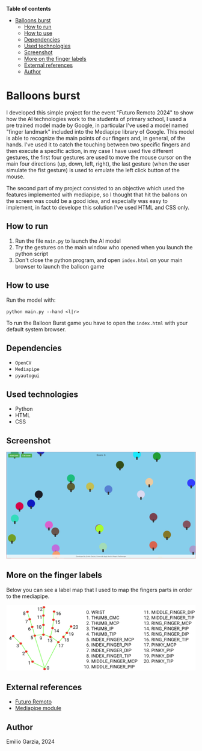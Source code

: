 <!-- toc start: 3 [do not erase this comment] -->
**Table of contents**
- [Balloons burst](#balloons-burst)
	- [How to run](#how-to-run)
	- [How to use](#how-to-use)
	- [Dependencies](#dependencies)
	- [Used technologies](#used-technologies)
	- [Screenshot](#screenshot)
	- [More on the finger labels](#more-on-the-finger-labels)
	- [External references](#external-references)
	- [Author](#author)
<!-- toc end [do not erase this comment] -->

# Balloons burst

I developed this simple project for the event "Futuro Remoto 2024" to show how the AI technologies work to the students of primary school, I used a pre trained model made by Google, in particular I've used a model named "finger landmark" included into the Mediapipe library of Google. This model is able to recognize the main points of our fingers and, in general, of the hands. I've used it to catch the touching between two specific fingers and then execute a specific action, in my case I have used five different gestures, the first four gestures are used to move the mouse cursor on the main four directions (up, down, left, right), the last gesture (when the user simulate the fist gesture) is used to emulate the left click button of the mouse.

The second part of my project consisted to an objective which used the features implemented with mediapipe, so I thought that hit the ballons on the screen was could be a good idea, and especially was easy to implement, in fact to develope this solution I've used HTML and CSS only.

## How to run

1. Run the file `main.py` to launch the AI model
1. Try the gestures on the main window who opened when you launch the python script
1. Don't close the python program, and open `index.html` on your main browser to launch the balloon game

## How to use

Run the model with:
```shell
python main.py --hand <l|r>
```

To run the Balloon Burst game you have to open the `index.html` with your default system browser.

## Dependencies

* `OpenCV`
* `Mediapipe`
* `pyautogui`

## Used technologies

* Python
* HTML
* CSS

## Screenshot

![Balloon game screenshot](images/screenshot.png)

## More on the finger labels

Below you can see a label map that I used to map the fingers parts in order to the mediapipe.

![finger labels](images/hand-landmarks.png)

## External references

* [Futuro Remoto](https://www.futuroremoto.eu/)
* [Mediapipe module](https://ai.google.dev/edge/mediapipe/solutions/guide?hl=it)

## Author

Emilio Garzia, 2024
